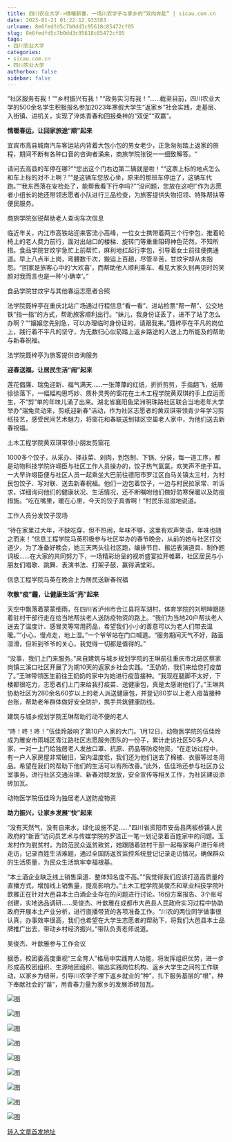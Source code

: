 ```yaml
---
title: 四川农业大学->情暖新春，一场川农学子与家乡的“双向奔赴” | sicau.com.cn
date: 2023-01-21 01:22:12.933383
urlname: 8e6fedfd5c7b0dd3c95618c85472cf05
slug: 8e6fedfd5c7b0dd3c95618c85472cf05
tags: 
- 四川农业大学
categories:
- sicau.com.cn
- 四川农业大学
authorbox: false
sidebar: false
---
```

“社区服务有我！”“乡村振兴有我！”“政务实习有我！”……截至目前，四川农业大学的500余名学生积极报名参加2023年寒假大学生“返家乡”社会实践，走基层、入街镇、进机关，实现了淬炼青春和回报桑梓的“双促”“双赢”。  

**情暖春运，让回家旅途“顺”起来**

宜宾市高县城南汽车客运站内背着大包小包的男女老少，正急匆匆踏上返家的旅程，期间不断有各种口音的咨询者涌来，商旅学院张锐一一细致解答。“
<!--more-->
请问去高县的车停在哪?”“您出这个门右边第二辆就是啦！”“这票上标的地点怎么和车上标的对不上啊？”“是这辆车您放心坐，原来的那班车停运了，这辆车代跑。”“我东西落在安检处了，能帮我看下行李吗?”“没问题，您放在这吧!”作为志愿者小组长的她还带领志愿者小队进行三品检查，为旅客提供失物招领、特殊帮扶等便民服务。

商旅学院张锐帮助老人查询车次信息

临近年关，内江市高铁站迎来客流小高峰，一位女士携带着两三个行李包，推着轮椅上的老人费力前行，面对出站口的楼梯、旋转门等重重阻碍神色茫然，不知所措。食品学院甘炆宇急忙上前帮忙，麻利地扛起行李包，引导着女士前往便携通道。早上八点半上岗，弯腰数千次，搬运上百趟，尽管辛苦，甘炆宇却从未抱怨。“回家是旅客心中的‘大欢喜’，而帮助他人顺利乘车、看见大家久别再见时的笑颜对我而言也是一种‘小确幸’。”

食品学院甘炆宇与其他春运志愿者合照

法学院聂梓亭在重庆北站广场通过行程信息“看一看”、进站检票“帮一帮”、公交地铁“指一指”的方式，帮助旅客顺利出行。“妹儿，我身份证丢了，进不了站了怎么办啊？”“嬢嬢您先别急，可以办理临时身份证的，请跟我来。”聂梓亭在平凡的岗位上，践行着不平凡的坚守，为无数归心似箭踏上返乡路途的人送上力所能及的帮助与新春祝福。

法学院聂梓亭为旅客提供咨询服务

**迎春送福，让居民生活“闹”起来**

莲花倡廉、瑞兔迎新、福气满天……一张薄薄的红纸，折折剪剪，手指翻飞，纸屑徐徐落下，一幅幅构思巧妙、质朴灵秀的窗花在土木工程学院黄双琪的手上应运而生，不“剪”单的年味儿涌了出来。湖北省襄阳鱼梁洲明珠路社区联合当地老年大学举办“瑞兔灵动来，剪纸迎新春”活动，作为社区志愿者的黄双琪带领青少年学习剪纸技艺，感受民间艺术魅力，将窗花和春联送到辖区空巢老人家中，为他们送去新春祝福。

土木工程学院黄双琪带领小朋友剪窗花

1000多个饺子，从采办、择韭菜、剁肉，到包制、下锅、分装，每一道工序，都是动物科技学院许翊臣与社区工作人员操办的，饺子热气氤氲，欢笑声不绝于耳。一大早许翊臣便与社区人员一起乘坐大巴前往德阳市罗江区白马关镇太三村，为村民包饺子、写对联、送去新春祝福。他们一边包着饺子，一边与村民拉家常、听诉求，详细询问他们的健康状况、生活情况，还不断嘱咐他们做好防寒保暖以及防疫措施。“吃在嘴里，暖在心里，今天的饺子真香啊！”村民乐滋滋地说道。

工作人员分发饺子现场

“待在家里过大年，不缺吃穿，但不热闹，年味不够，这里有欢声笑语，年味也随之而来！”信息工程学院马英积极参与社区举办的春节晚会，从前的她与社区打交道少，为了准备好晚会，她三天两头往社区跑，编排节目、搬运表演道具、制作题词板……在大家的共同努力下，一场精彩纷呈的视听盛宴拉开帷幕，社区居民与小朋友们唱歌、跳舞、表演书法、打架子鼓，赢得满堂彩。

信息工程学院马英在晚会上为居民送新春祝福

**吹散“疫”霾，让健康生活“亮”起来**

天空中飘落着蒙蒙细雨，在四川省泸州市合江县将军湖村，体育学院的刘明坤跟随着驻村干部行走在给当地帮扶老人送防疫物资的路上。“我们为当地20户帮扶老人送去了温度计、感冒灵等常用药品，希望我们小小的善意可以为老人们带去温暖。”“小心，慢点走，地上湿。”一个爷爷站在门口喊道。“服务期间天气不好，路面湿滑，但听到爷爷的关心，我觉得一切都是值得的。”

“没事，我们上门来服务。”来自建筑与城乡规划学院的王琳前往重庆市北碚区蔡家岗镇三溪口社区开展了为期10天的返家乡社会实践。“王奶奶，我们来给您打疫苗了。”王琳带领医生前往王奶奶的家中为她进行疫苗接种。“我现在腿脚不太好，下楼都很吃力，志愿者们上门来给我打疫苗、送健康包，真是太感谢他们了。”王琳共协助社区为280余名60岁以上的老人派送健康包，并登记80岁以上老人疫苗接种台账，帮助老年群体做好安全防护，携手共筑健康防线。

建筑与城乡规划学院王琳帮助行动不便的老人

“咚！咚！咚！”伍佳玲敲响了第10户人家的大门。1月12日，动物医学院的伍佳玲成为雅安市雨城区青江路社区志愿服务团队的一份子，累计走访社区50多户人家，一对一上门给独居老人发放口罩、抗原、药品等防疫物资。“在走访过程中，有一户人家房屋非常破旧，室内温度低，我们还为他们送去了棉被、衣服等过冬用品。希望在我们的帮助下他们的生活可以有所改善。”此外，伍佳玲还参与社区办公室事务，进行社区交通治理、新春对联发放，安全宣传等相关工作，为社区建设添砖加瓦。

动物医学院伍佳玲为独居老人送防疫物资

**助力振兴，让家乡发展“快”起来**

“没有天然气，没有自来水，绿化设施不足……”四川省资阳市安岳县两板桥镇人民政府的“新晋”访问员艺术与传媒学院的罗洁正一笔一划记录着百姓家中的问题。玉龙村作为脱贫村，为防范民众返贫致贫，她跟随着驻村干部一起每家每户进行年终走访，记录百姓生活难题，通过全国防返贫监控系统登记记录走访情况，确保群众的生活质量，为民众生活筑牢幸福根基。

“本土酒企业缺乏线上销售渠道、整体知名度不高。”“我觉得我们应该打造高质量的直播方式，增加线上销售量，提高影响力。”土木工程学院吴俊杰和草业科技学院叶歆雅正在针对大邑县本土白酒企业存在的问题进行讨论。16份方案报告、3个账号创建，实地选品调研……吴俊杰、叶歆雅在成都市大邑县人民政府实习过程中协助政府开展本土产业分析，进行直播带货的各项准备工作。“川农的两位同学做事很认真，办事效率很高，我们也希望在大学生志愿者的帮助下，将我们大邑县本土品牌推广出去，带动乡村经济振兴。”带队负责老师说道。

吴俊杰、叶歆雅参与工作会议

据悉，校团委高度重视“三全育人”格局中实践育人功能，将发挥组织优势，进一步形成高校团组织、生源地团组织、输出实践岗位机构、返乡大学生之间的工作联动，以家乡为纽带，引导川农学子埋下返乡就业的“种”，扎下服务基层的“根”，种下奉献社会的“苗”，用青春力量为家乡的发展添砖加瓦。

![图](https://news.sicau.edu.cn/__local/0/BB/7E/EF900BB565643E32B66D5BD56E6_0A4DAC29_1DAB3.jpg)

![图](https://news.sicau.edu.cn/__local/E/87/C3/B268E282D8CDAB323E8E049270B_E9C1CDD2_27F5E.jpg)

![图](https://news.sicau.edu.cn/__local/B/88/F2/B6D8A30997D07DC115C956F38DD_56F6AE8E_227E3.jpg)

![图](https://news.sicau.edu.cn/__local/D/87/32/CB39B9F537B7E7CE3FFD62E8F40_938855AD_1C7F60.png)

![图](https://news.sicau.edu.cn/__local/7/63/07/7EC813A5D2D499C0E7DFC654E47_16F3A73B_17A71.jpg)

![图](https://news.sicau.edu.cn/__local/5/1B/C1/06138A290FAF552403FDE7DDCB1_F533EC01_1FBB4F.png)

![图](https://news.sicau.edu.cn/__local/2/08/3D/CA45D0D87E48AF1A4FDD2CFA346_26BDC378_247A8.jpg)

![图](https://news.sicau.edu.cn/__local/1/29/0D/3A93B635E76E8C5AD64F534EBB3_5219EE19_1F5CB.jpg)

![图](https://news.sicau.edu.cn/__local/B/A6/1A/0BE3672070C4701258035FAEF19_7E1EE34E_1B68E.jpg)

[转入文章首发地址](https://news.sicau.edu.cn/info/1078/70892.htm)